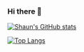 ### Hi there 👋

<!--
**stonstad/stonstad** is a ✨ _special_ ✨ repository because its `README.md` (this file) appears on your GitHub profile.

Here are some ideas to get you started:

- 🔭 I’m currently working on ...
- 🌱 I’m currently learning ...
- 👯 I’m looking to collaborate on ...
- 🤔 I’m looking for help with ...
- 💬 Ask me about ...
- 📫 How to reach me: ...
- 😄 Pronouns: ...
- ⚡ Fun fact: ...
-->


[![Shaun's GitHub stats](https://github-readme-stats.vercel.app/api?username=stonstad&count_private=true&show_icons=true&theme=graywhite)](https://github.com/stonstad/)

[![Top Langs](https://github-readme-stats.vercel.app/api/top-langs/?username=stonstad&layout=compact)](https://github.com/stonstad)
